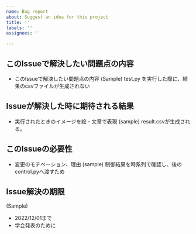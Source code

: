 ```yaml
---
name: Bug report
about: Suggest an idea for this project
title: ''
labels: ''
assignees: ''

---
```


## このIssueで解決したい問題点の内容
- このIssueで解決したい問題点の内容
(Sample) test.py を実行した際に、結果のcsvファイルが生成されない

## Issueが解決した時に期待される結果
- 実行されたときのイメージを絵・文章で表現
(sample) result.csvが生成される。

## このIssueの必要性
- 変更のモチベーション、理由
(sample) 制御結果を時系列で確認し、後のcontrol.pyへ渡すため

## Issue解決の期限
(Sample)
- 2022/12/01まで
- 学会発表のために
